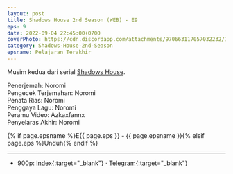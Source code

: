 ```yaml
---
layout: post
title: Shadows House 2nd Season (WEB) - E9
eps: 9
date: 2022-09-04 22:45:00+0700
coverPhoto: https://cdn.discordapp.com/attachments/970663117057032232/1015493968890437642/mpv-shot0134.jpg
category: Shadows-House-2nd-Season
epsname: Pelajaran Terakhir
---
```


Musim kedua dari serial [Shadows House](https://a-1fansub.github.io/Shadows-House-Paketan).

Penerjemah: Noromi<br>
Pengecek Terjemahan: Noromi<br>
Penata Rias: Noromi<br>
Penggaya Lagu: Noromi<br>
Peramu Video: Azkaxfannx<br>
Penyelaras Akhir: Noromi<br>

{% if page.epsname %}E{{ page.eps }} - {{ page.epsname }}{% elsif page.eps %}Unduh{% endif %}

---
- 900p: [Index](https://proyek.a-1ddl.workers.dev/0:/Musim%20Panas%202022/%5BWEB%5D/%5BA-1%5D%20Shadows%20House%202nd%20Season%20%5BWEB%5D%5Bx264%20900p%5D%5BAAC%5D/%5BA-1%5D%20Shadows%20House%202nd%20Season%20-%2009%20%5BWEB%5D%5Bx264%20900p%5D%5BAAC%5D%5BB5C7E7D4%5D.mkv){:target="_blank"} &middot; [Telegram](https://t.me/a1fansubweeklies/116){:target="_blank"}
